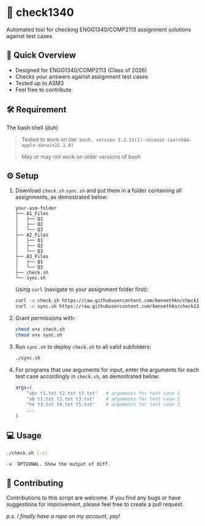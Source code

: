 # :star2: check1340

Automated tool for checking ENGG1340/COMP2113 assignment solutions against test cases

## :rocket: Quick Overview

* Designed for ENGG1340/COMP2113 (Class of 2026)
* Checks your answers against assignment test cases
* Tested up to ASM3
* Feel free to contribute

## :hammer_and_wrench: Requirement

The bash shell (duh)

> Tested to work on `GNU bash, version 5.2.15(1)-release (aarch64-apple-darwin22.1.0)`
>
> May or may not work on older versions of bash

## :gear: Setup

1. Download `check.sh` `sync.sh` and put them in a folder containing all assignments, as demostrated below:

   ```text
   your-asm-folder
   ├── A1_Files
   │   ├── Q1
   │   ├── Q2
   │   └── Q3
   ├── A2_Files
   │   ├── Q1
   │   ├── Q2
   │   └── Q3
   ├── A3_Files
   │   ├── Q1
   │   └── Q2
   ├── check.sh
   └── sync.sh
   ```

   Using `curl` (navigate to your assignment folder first):

   ```bash
   curl -o check.sh https://raw.githubusercontent.com/kennethkn/check1340/main/check.sh
   curl -o sync.sh https://raw.githubusercontent.com/kennethkn/check1340/main/sync.sh
   ```

2. Grant permissions with:

   ```bash
   chmod u+x check.sh
   chmod u+x sync.sh
   ```

3. Run `sync.sh` to deploy `check.sh` to all valid subfolders:

    ```bash
    ./sync.sh
    ```

4. For programs that use arguments for input, enter the arguments for each test case accordingly in `check.sh`, as demostrated below:

   ```bash
   args=(
       "abc t1.txt t2.txt t3.txt"   # arguments for test case 1
       "ab t1.txt t2.txt t3.txt"    # arguments for test case 2
       "he t3.txt t4.txt t5.txt"    # arguments for test case 3
       ...
   )
   ```

## :computer: Usage

```bash
./check.sh [-v]

-v  OPTIONAL. Show the output of diff.
```

## :handshake: Contributing

Contributions to this script are welcome. If you find any bugs or have suggestions for improvement, please feel free to create a pull request.

 *p.s. I finally have a repo on my account, yay!*
